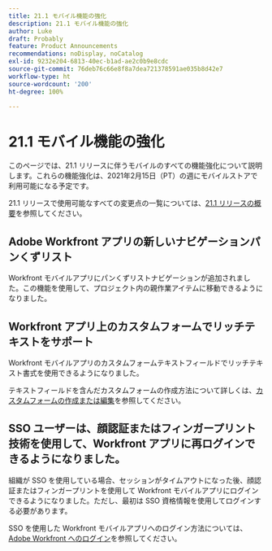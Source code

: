 ```yaml
---
title: 21.1 モバイル機能の強化
description: 21.1 モバイル機能の強化
author: Luke
draft: Probably
feature: Product Announcements
recommendations: noDisplay, noCatalog
exl-id: 9232e204-6813-40ec-b1ad-ae2c0b9e8cdc
source-git-commit: 76deb76c66e8f8a7dea721378591ae035b8d42e7
workflow-type: ht
source-wordcount: '200'
ht-degree: 100%

---
```


# 21.1 モバイル機能の強化

このページでは、21.1 リリースに伴うモバイルのすべての機能強化について説明します。これらの機能強化は、2021年2月15日（PT）の週にモバイルストアで利用可能になる予定です。

21.1 リリースで使用可能なすべての変更点の一覧については、[21.1 リリースの概要](../../../product-announcements/product-releases/21.1-release-activity/21-1-release-overview.md)を参照してください。

## Adobe Workfront アプリの新しいナビゲーションパンくずリスト

Workfront モバイルアプリにパンくずリストナビゲーションが追加されました。この機能を使用して、プロジェクト内の親作業アイテムに移動できるようになりました。

## Workfront アプリ上のカスタムフォームでリッチテキストをサポート

Workfront モバイルアプリのカスタムフォームテキストフィールドでリッチテキスト書式を使用できるようになりました。

テキストフィールドを含んだカスタムフォームの作成方法について詳しくは、[カスタムフォームの作成または編集](../../../administration-and-setup/customize-workfront/create-manage-custom-forms/create-or-edit-a-custom-form.md)を参照してください。

## SSO ユーザーは、顔認証またはフィンガープリント技術を使用して、Workfront アプリに再ログインできるようになりました。

組織が SSO を使用している場合、セッションがタイムアウトになった後、顔認証またはフィンガープリントを使用して Workfront モバイルアプリにログインできるようになりました。ただし、最初は SSO 資格情報を使用してログインする必要があります。

SSO を使用した Workfront モバイルアプリへのログイン方法については、[Adobe Workfront へのログイン](../../../workfront-basics/manage-your-account-and-profile/managing-your-workfront-account/log-in-to-workfront.md)を参照してください。
